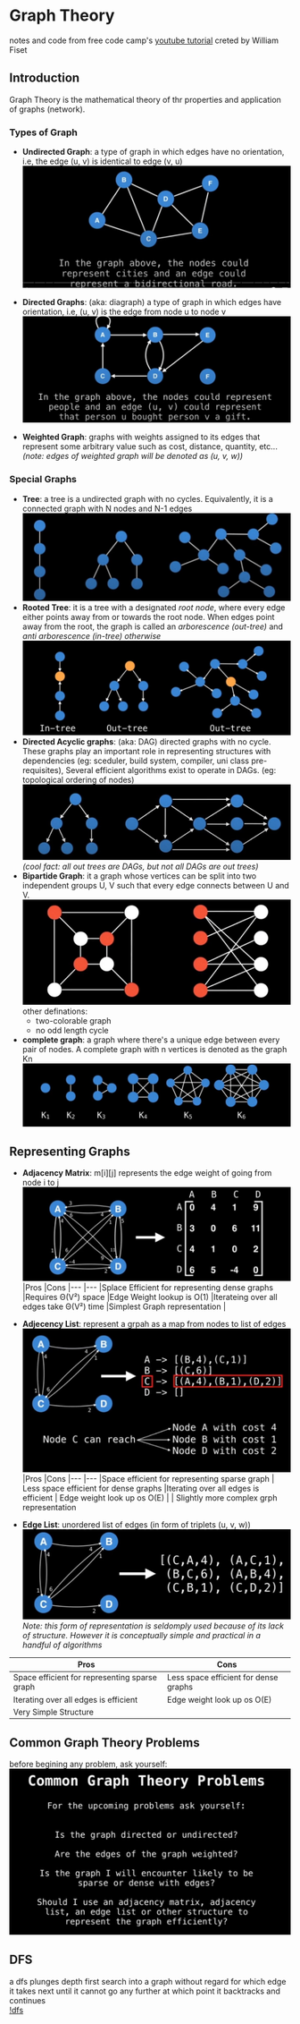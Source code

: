 # Graph Theory

notes and code from free code camp's
[youtube tutorial](https://www.youtube.com/watch?v=09_LlHjoEiY)
creted by William Fiset  

## Introduction

Graph Theory is the mathematical theory of thr properties and application of graphs (network).  

### Types of Graph

- **Undirected Graph**: a type of graph in which edges have no orientation, i.e, the edge (u, v) is identical to
edge (v, u)
![undirected graph](https://github.com/akankshaSha/GraphTheoryAlgo/blob/main/Images/undirected%20graph.jpg?raw=true)
- **Directed Graphs**: (aka: diagraph) a type of graph in which edges have orientation, i.e, (u, v) is the edge from node u to node v
![directed graph](https://github.com/akankshaSha/GraphTheoryAlgo/blob/main/Images/directed%20graph.jpg?raw=true)

- **Weighted Graph**: graphs with weights assigned to its edges that represent some arbitrary value such as cost, distance, quantity, etc...  
*(note: edges of weighted graph will be denoted as (u, v, w))*

### Special Graphs

- **Tree**: a tree is a undirected graph with no cycles. Equivalently, it is a connected graph with N nodes and N-1 edges
![tree](https://github.com/akankshaSha/GraphTheoryAlgo/blob/main/Images/tree.jpg?raw=true)
- **Rooted Tree**: it is a tree with a designated *root node*, where every edge either points away from or towards the root node. When edges point away from the root, the graph is called an *arborescence (out-tree)* and *anti arborescence (in-tree) otherwise*
![rootes tree](https://github.com/akankshaSha/GraphTheoryAlgo/blob/main/Images/rooted%20trees.jpg?raw=true)
- **Directed Acyclic graphs**: (aka: DAG) directed graphs with no cycle. These graphs play an important role in representing structures with dependencies (eg: sceduler, build system, compiler, uni class pre-requisites), Several efficient algorithms exist to operate in DAGs. (eg: topological ordering of nodes)
![DAG](https://github.com/akankshaSha/GraphTheoryAlgo/blob/main/Images/DAG.jpg?raw=true)
*(cool fact: all out trees are DAGs, but not all DAGs are out trees)*
- **Bipartide Graph**: it a graph whose vertices can be split into two independent groups U, V such that every edge connects between U and V.
![Bipartide](https://github.com/akankshaSha/GraphTheoryAlgo/blob/main/Images/bipartide%20graphs.jpg?raw=true)  
other definations:
  - two-colorable graph
  - no odd length cycle
- **complete graph**: a graph where there's a unique edge between every pair of nodes. A complete graph with n vertices is denoted as the graph Kn
![k6](https://github.com/akankshaSha/GraphTheoryAlgo/blob/main/Images/complete%20graph.jpg?raw=true)

## Representing Graphs

- **Adjacency Matrix**: m[i][j] represents the edge weight of going from node i to j
![adj mat](https://github.com/akankshaSha/GraphTheoryAlgo/blob/main/Images/adjecency%20matrix.jpg?raw=true) 
|Pros |Cons
|--- |---
|Splace Efficient for representing dense graphs |Requires Θ(V²) space
|Edge Weight lookup is O(1) |Iterateing over all edges take Θ(V²) time
|Simplest Graph representation |  

- **Adjecency List**: represent a grpah as a map from nodes to list of edges
![adj lst](https://github.com/akankshaSha/GraphTheoryAlgo/blob/main/Images/adjecencey%20list.jpg?raw=true)
|Pros |Cons
|--- |---
|Space efficient for representing sparse graph | Less space efficient for dense graphs
|Iterating over all edges is efficient | Edge weight look up os O(E)
|  | Slightly more complex grph representation

- **Edge List**: unordered list of edges (in form of triplets (u, v, w))
![edge lst](https://github.com/akankshaSha/GraphTheoryAlgo/blob/main/Images/Edge%20List.jpg?raw=true)  
*Note: this form of representation is seldomply used because of its lack of structure. However it is conceptually simple and practical in a handful of algorithms*  

|Pros |Cons
|--- |---
|Space efficient for representing sparse graph | Less space efficient for dense graphs
|Iterating over all edges is efficient | Edge weight look up os O(E)
|Very Simple Structure |  

## Common Graph Theory Problems

before begining any problem, ask yourself:
![questions](https://github.com/akankshaSha/GraphTheoryAlgo/blob/main/Images/stating%20a%20problem.jpg?raw=true)

## DFS

a dfs plunges depth first search into a graph without regard for which edge it takes next until it cannot go any further at which point it backtracks and continues  
[!dfs](https://www3.cs.stonybrook.edu/~skiena/combinatorica/animations/anim/dfs.gif)